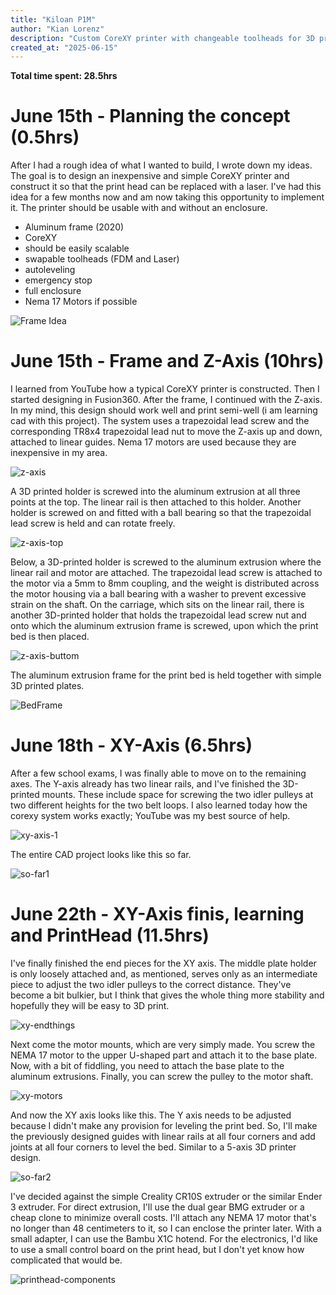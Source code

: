 ```yaml
---
title: "Kiloan P1M"
author: "Kian Lorenz"
description: "Custom CoreXY printer with changeable toolheads for 3D printing and laser engraving or cutting."
created_at: "2025-06-15"
---
```


**Total time spent: 28.5hrs**

# June 15th - Planning the concept (0.5hrs)

After I had a rough idea of ​​what I wanted to build, I wrote down my ideas. The goal is to design an inexpensive and simple CoreXY printer and construct it so that the print head can be replaced with a laser. I've had this idea for a few months now and am now taking this opportunity to implement it. The printer should be usable with and without an enclosure.

- Aluminum frame (2020)
- CoreXY
- should be easily scalable
- swapable toolheads (FDM and Laser)
- autoleveling
- emergency stop
- full enclosure
- Nema 17 Motors if possible

![Frame Idea](images/frame.jpeg)

# June 15th - Frame and Z-Axis (10hrs)

I learned from YouTube how a typical CoreXY printer is constructed. Then I started designing in Fusion360. After the frame, I continued with the Z-axis. In my mind, this design should work well and print semi-well (i am learning cad with this project). The system uses a trapezoidal lead screw and the corresponding TR8x4 trapezoidal lead nut to move the Z-axis up and down, attached to linear guides. Nema 17 motors are used because they are inexpensive in my area.

![z-axis](images/z-axis.jpeg)

A 3D printed holder is screwed into the aluminum extrusion at all three points at the top. The linear rail is then attached to this holder. Another holder is screwed on and fitted with a ball bearing so that the trapezoidal lead screw is held and can rotate freely.

![z-axis-top](images/z-axis-top.jpeg)

Below, a 3D-printed holder is screwed to the aluminum extrusion where the linear rail and motor are attached. The trapezoidal lead screw is attached to the motor via a 5mm to 8mm coupling, and the weight is distributed across the motor housing via a ball bearing with a washer to prevent excessive strain on the shaft. On the carriage, which sits on the linear rail, there is another 3D-printed holder that holds the trapezoidal lead screw nut and onto which the aluminum extrusion frame is screwed, upon which the print bed is then placed.

![z-axis-buttom](images/z-axis-buttom.jpeg)

The aluminum extrusion frame for the print bed is held together with simple 3D printed plates.

![BedFrame](images/bedMountConnectors.jpeg)

# June 18th - XY-Axis (6.5hrs)

After a few school exams, I was finally able to move on to the remaining axes. The Y-axis already has two linear rails, and I've finished the 3D-printed mounts. These include space for screwing the two idler pulleys at two different heights for the two belt loops. I also learned today how the corexy system works exactly; YouTube was my best source of help.

![xy-axis-1](images/xy-axis-1.jpeg)

The entire CAD project looks like this so far.

![so-far1](images/so-far1.jpeg)

# June 22th - XY-Axis finis, learning and PrintHead (11.5hrs)

I've finally finished the end pieces for the XY axis. The middle plate holder is only loosely attached and, as mentioned, serves only as an intermediate piece to adjust the two idler pulleys to the correct distance. They've become a bit bulkier, but I think that gives the whole thing more stability and hopefully they will be easy to 3D print.

![xy-endthings](images/xy-endthings.jpeg)

Next come the motor mounts, which are very simply made. You screw the NEMA 17 motor to the upper U-shaped part and attach it to the base plate. Now, with a bit of fiddling, you need to attach the base plate to the aluminum extrusions. Finally, you can screw the pulley to the motor shaft.

![xy-motors](images/xy-motors.jpeg)

And now the XY axis looks like this. The Y axis needs to be adjusted because I didn't make any provision for leveling the print bed. So, I'll make the previously designed guides with linear rails at all four corners and add joints at all four corners to level the bed. Similar to a 5-axis 3D printer design.

![so-far2](images/so-far2.jpeg)

I've decided against the simple Creality CR10S extruder or the similar Ender 3 extruder. For direct extrusion, I'll use the dual gear BMG extruder or a cheap clone to minimize overall costs. I'll attach any NEMA 17 motor that's no longer than 48 centimeters to it, so I can enclose the printer later. With a small adapter, I can use the Bambu X1C hotend. For the electronics, I'd like to use a small control board on the print head, but I don't yet know how complicated that would be.

![printhead-components](images/printhead-components.jpeg)